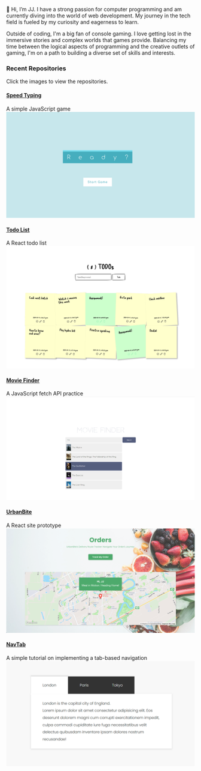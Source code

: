 👋 Hi, I’m JJ. I have a strong passion for computer programming and am currently diving into the world of web development. My journey in the tech field is fueled by my curiosity and eagerness to learn.

Outside of coding, I'm a big fan of console gaming. I love getting lost in the immersive stories and complex worlds that games provide. Balancing my time between the logical aspects of programming and the creative outlets of gaming, I'm on a path to building a diverse set of skills and interests.

### Recent Repositories

Click the images to view the repositories.

#### [Speed Typing](https://github.com/cnbjjj/speed-typing)
A simple JavaScript game  
[![Screenshot](https://github.com/cnbjjj/speed-typing/blob/dev/assets/img/screenshot.png?raw=true)](https://github.com/cnbjjj/speed-typing)

#### [Todo List](https://github.com/cnbjjj/practice-react-todolist)
A React todo list  
[![Screenshot](https://github.com/cnbjjj/practice-react-todolist/blob/gh-pages/screenshot.png?raw=true)](https://github.com/cnbjjj/practice-react-todolist)

#### [Movie Finder](https://github.com/cnbjjj/movie-finder)
A JavaScript fetch API practice  
[![Screenshot](https://github.com/cnbjjj/movie-finder/blob/main/assets/img/screenshot.png?raw=true)](https://github.com/cnbjjj/movie-finder)

#### [UrbanBite](https://github.com/cnbjjj/practice-react-urbanbite)
A React site prototype  
[![Screenshot](https://github.com/cnbjjj/practice-react-urbanbite/blob/gh-pages/assets/img/screenshot.jpg?raw=true)](https://github.com/cnbjjj/practice-react-urbanbite)

#### [NavTab](https://github.com/cnbjjj/navigation-tabs)
A simple tutorial on implementing a tab-based navigation  
[![Screenshot](https://github.com/cnbjjj/navigation-tabs/blob/main/assets/img/screenshot.png?raw=true)](https://github.com/cnbjjj/navigation-tabs)
